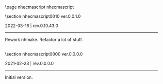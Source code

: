 \page nhecmascript nhecmascript

<div style="max-width:700px;">

\section nhecmascript0010 ver.0.0.1.0

2022-03-16 | rev.0.10.43.0

 ---

 Rework nhmake. Refactor a lot of stuff.

<br>\section nhecmascript0000 ver.0.0.0.0

2021-02-23 | rev.0.0.0.0

 ---

 Initial version.

<br></div>